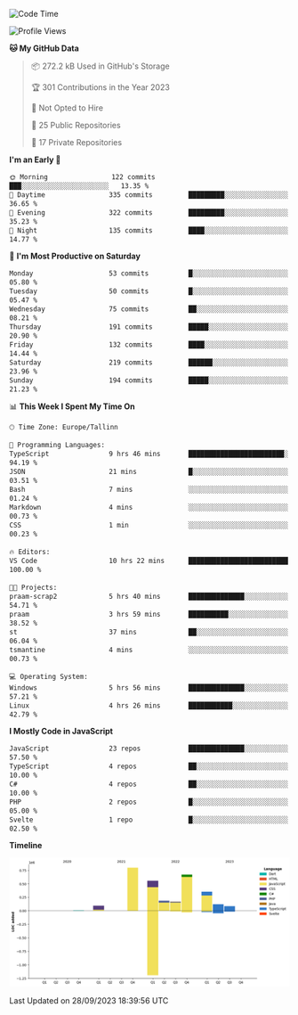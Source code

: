 <!--START_SECTION:waka-->
![Code Time](http://img.shields.io/badge/Code%20Time-405%20hrs%2035%20mins-blue)

![Profile Views](http://img.shields.io/badge/Profile%20Views-0-blue)

**🐱 My GitHub Data** 

> 📦 272.2 kB Used in GitHub's Storage 
 > 
> 🏆 301 Contributions in the Year 2023
 > 
> 🚫 Not Opted to Hire
 > 
> 📜 25 Public Repositories 
 > 
> 🔑 17 Private Repositories 
 > 
**I'm an Early 🐤** 

```text
🌞 Morning                122 commits         ███░░░░░░░░░░░░░░░░░░░░░░   13.35 % 
🌆 Daytime                335 commits         █████████░░░░░░░░░░░░░░░░   36.65 % 
🌃 Evening                322 commits         █████████░░░░░░░░░░░░░░░░   35.23 % 
🌙 Night                  135 commits         ████░░░░░░░░░░░░░░░░░░░░░   14.77 % 
```
📅 **I'm Most Productive on Saturday** 

```text
Monday                   53 commits          █░░░░░░░░░░░░░░░░░░░░░░░░   05.80 % 
Tuesday                  50 commits          █░░░░░░░░░░░░░░░░░░░░░░░░   05.47 % 
Wednesday                75 commits          ██░░░░░░░░░░░░░░░░░░░░░░░   08.21 % 
Thursday                 191 commits         █████░░░░░░░░░░░░░░░░░░░░   20.90 % 
Friday                   132 commits         ████░░░░░░░░░░░░░░░░░░░░░   14.44 % 
Saturday                 219 commits         ██████░░░░░░░░░░░░░░░░░░░   23.96 % 
Sunday                   194 commits         █████░░░░░░░░░░░░░░░░░░░░   21.23 % 
```


📊 **This Week I Spent My Time On** 

```text
🕑︎ Time Zone: Europe/Tallinn

💬 Programming Languages: 
TypeScript               9 hrs 46 mins       ████████████████████████░   94.19 % 
JSON                     21 mins             █░░░░░░░░░░░░░░░░░░░░░░░░   03.51 % 
Bash                     7 mins              ░░░░░░░░░░░░░░░░░░░░░░░░░   01.24 % 
Markdown                 4 mins              ░░░░░░░░░░░░░░░░░░░░░░░░░   00.73 % 
CSS                      1 min               ░░░░░░░░░░░░░░░░░░░░░░░░░   00.23 % 

🔥 Editors: 
VS Code                  10 hrs 22 mins      █████████████████████████   100.00 % 

🐱‍💻 Projects: 
praam-scrap2             5 hrs 40 mins       ██████████████░░░░░░░░░░░   54.71 % 
praam                    3 hrs 59 mins       ██████████░░░░░░░░░░░░░░░   38.52 % 
st                       37 mins             ██░░░░░░░░░░░░░░░░░░░░░░░   06.04 % 
tsmantine                4 mins              ░░░░░░░░░░░░░░░░░░░░░░░░░   00.73 % 

💻 Operating System: 
Windows                  5 hrs 56 mins       ██████████████░░░░░░░░░░░   57.21 % 
Linux                    4 hrs 26 mins       ███████████░░░░░░░░░░░░░░   42.79 % 
```

**I Mostly Code in JavaScript** 

```text
JavaScript               23 repos            ██████████████░░░░░░░░░░░   57.50 % 
TypeScript               4 repos             ██░░░░░░░░░░░░░░░░░░░░░░░   10.00 % 
C#                       4 repos             ██░░░░░░░░░░░░░░░░░░░░░░░   10.00 % 
PHP                      2 repos             █░░░░░░░░░░░░░░░░░░░░░░░░   05.00 % 
Svelte                   1 repo              █░░░░░░░░░░░░░░░░░░░░░░░░   02.50 % 
```



**Timeline**

![Lines of Code chart](https://raw.githubusercontent.com/Piilu/Piilu/main/assets/bar_graph.png)


 Last Updated on 28/09/2023 18:39:56 UTC
<!--END_SECTION:waka-->